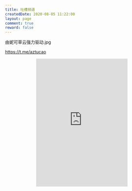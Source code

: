 ```yaml
---
title: 吐槽频道
createdDate: 2020-08-05 11:22:00
layout: page
comment: true
reward: false
---
```

由妮可草云强力驱动.jpg

<https://t.me/aztucao>

<div style="flex: 1 1 auto; min-height: 30em; display: flex; flex-direction: column; justify-content: stretch; align-items: center;">
  <iframe style="height: 100%; flex: 1 1 auto;" src="https://rants.nichi.workers.dev/aztucao" frameborder="0"></iframe>
</div>
